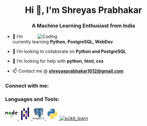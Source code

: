 <h1 align="center">Hi 👋, I'm Shreyas Prabhakar</h1>
<h3 align="center">A Machine Learning Enthusiast from India</h3>
<img align="right" alt="Coding" width="400" src="https://media.licdn.com/dms/image/D5622AQFvUE806nw77g/feedshare-shrink_800/0/1700906598558?e=2147483647&v=beta&t=uOoznTcBcOAnZe9vsO5H3i-IHCZhKy7QkSLkBWbHN7U">

- 🌱 I’m currently learning **Python, PostgreSQL, WebDev**

- 👯 I’m looking to collaborate on **Python and PostgreSQL**

- 🤝 I’m looking for help with **python, html, css**

- 📫 Contact me @ **shreyasprabhakar1012@gmail.com**

<h3 align="left">Connect with me:</h3>
<p align="left">
</p>

<h3 align="left">Languages and Tools:</h3>
<p align="left"> <a href="https://nodejs.org" target="_blank" rel="noreferrer"> <img src="https://raw.githubusercontent.com/devicons/devicon/master/icons/nodejs/nodejs-original-wordmark.svg" alt="nodejs" width="40" height="40"/> </a> <a href="https://pandas.pydata.org/" target="_blank" rel="noreferrer"> <img src="https://raw.githubusercontent.com/devicons/devicon/2ae2a900d2f041da66e950e4d48052658d850630/icons/pandas/pandas-original.svg" alt="pandas" width="40" height="40"/> </a> <a href="https://www.postgresql.org" target="_blank" rel="noreferrer"> <img src="https://raw.githubusercontent.com/devicons/devicon/master/icons/postgresql/postgresql-original-wordmark.svg" alt="postgresql" width="40" height="40"/> </a> <a href="https://www.python.org" target="_blank" rel="noreferrer"> <img src="https://raw.githubusercontent.com/devicons/devicon/master/icons/python/python-original.svg" alt="python" width="40" height="40"/> </a> <a href="https://scikit-learn.org/" target="_blank" rel="noreferrer"> <img src="https://upload.wikimedia.org/wikipedia/commons/0/05/Scikit_learn_logo_small.svg" alt="scikit_learn" width="40" height="40"/> </a> </p>

